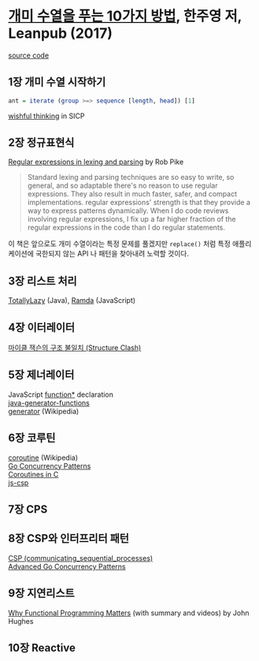 # [개미 수열을 푸는 10가지 방법][homepage], 한주영 저, Leanpub (2017)

[source code][source_code]

[homepage]: https://leanpub.com/programming-look-and-say/
[source_code]: https://github.com/jooyunghan/programming-look-and-say-src

## 1장 개미 수열 시작하기

```haskell
ant = iterate (group >=> sequence [length, head]) [1]
```

[wishful thinking][wishful_thinking] in SICP

[wishful_thinking]: https://mitpress.mit.edu/sicp/full-text/book/book-Z-H-14.html#%_idx_1306

## 2장 정규표현식

[Regular expressions in lexing and parsing][regex_in_lexing_and_parsing] by Rob Pike
> Standard lexing and parsing techniques are so easy to write, so general, and so adaptable there's no reason to use regular expressions. They also result in much faster, safer, and compact implementations.
> regular expressions' strength is that they provide a way to express patterns dynamically.
> When I do code reviews involving regular expressions, I fix up a far higher fraction of the regular expressions in the code than I do regular statements.

이 책은 앞으로도 개미 수열이라는 특정 문제를 풀겠지만 `replace()` 처럼 특정
 애플리케이션에 국한되지 않는 API 나 패턴을 찾아내려 노력할 것이다.

[regex_in_lexing_and_parsing]: https://commandcenter.blogspot.com/2011/08/regular-expressions-in-lexing-and.html

## 3장 리스트 처리

[TotallyLazy][totallylazy] (Java), [Ramda][ramda] (JavaScript)

[totallylazy]: https://totallylazy.com/
[ramda]: http://ramdajs.com/

## 4장 이터레이터

[마이클 잭슨의 구조 불일치 (Structure Clash)][jackson_structured_programming]

[jackson_structured_programming]: https://en.wikipedia.org/wiki/Jackson_structured_programming

## 5장 제너레이터

JavaScript [function*][js_function_star] declaration<br>
[java-generator-functions][java_generator_functions]<br>
[generator][generator] (Wikipedia)

[js_function_star]: https://developer.mozilla.org/en-US/docs/Web/JavaScript/Reference/Statements/function*
[java_generator_functions]: https://github.com/mherrmann/java-generator-functions/
[generator]: https://en.wikipedia.org/wiki/Generator_(computer_programming)

## 6장 코루틴

[coroutine][coroutine] (Wikipedia)<br>
[Go Concurrency Patterns][go_concurrency_patterns]<br>
[Coroutines in C][coroutines_in_c]<br>
[js-csp][js_csp]

[coroutine]: https://en.wikipedia.org/wiki/Coroutine
[go_concurrency_patterns]: https://talks.golang.org/2012/concurrency.slide#25
[coroutines_in_c]: http://www.chiark.greenend.org.uk/~sgtatham/coroutines.html
[js_csp]: https://github.com/ubolonton/js-csp

## 7장 CPS

## 8장 CSP와 인터프리터 패턴

[CSP (communicating_sequential_processes)][csp]<br>
[Advanced Go Concurrency Patterns][advanced_go_concurrency_paterns]

[csp]: https://en.wikipedia.org/wiki/Communicating_sequential_processes
[advanced_go_concurrency_paterns]: https://talks.golang.org/2013/advconc.slide#6

## 9장 지연리스트

[Why Functional Programming Matters][why_functional_programming_matters] (with summary and videos) by John Hughes

[why_functional_programming_matters]: http://www.cse.chalmers.se/~rjmh/Papers/whyfp.pdf

## 10장 Reactive

